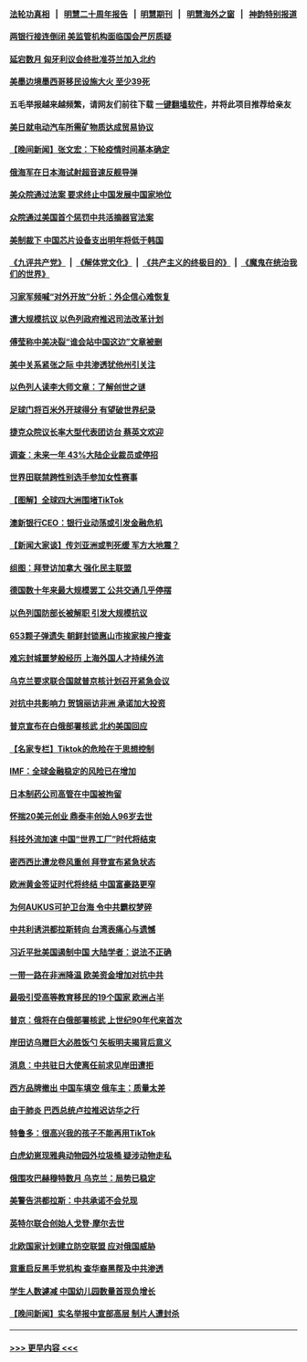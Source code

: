 #### [法轮功真相](https://github.com/gfw-breaker/truth/blob/master/README.md?t=0) &nbsp;&nbsp;|&nbsp;&nbsp; [明慧二十周年报告](https://github.com/gfw-breaker/mh-reports/blob/master/README.md?t=0) &nbsp;&nbsp;|&nbsp;&nbsp;[明慧期刊](https://github.com/gfw-breaker/mh-qikan) &nbsp;&nbsp;|&nbsp;&nbsp; [明慧海外之窗](https://github.com/gfw-breaker/mh-news/blob/master/README.md?t=0) &nbsp;&nbsp;|&nbsp;&nbsp; [神韵特别报道](https://github.com/gfw-breaker/mh-news/blob/master/shenyun.md?t=0)
#### [两银行接连倒闭 美监管机构面临国会严厉质疑](../pages/nsc418/n13960364.md?t=03290043) 
#### [延宕数月 匈牙利议会终批准芬兰加入北约](../pages/nsc418/n13960300.md?t=03290043) 
#### [美墨边境墨西哥移民设施大火 至少39死](../pages/nsc418/n13960308.md?t=03290043) 
#### 五毛举报越来越频繁，请网友们前往下载 [一键翻墙软件](https://github.com/gfw-breaker/ssr-accounts)，并将此项目推荐给亲友
#### [美日就电动汽车所需矿物质达成贸易协议](../pages/nsc418/n13960216.md?t=03290043) 
#### [【晚间新闻】张文宏：下轮疫情时间基本确定](../pages/nsc418/n13960183.md?t=03290043) 
#### [俄海军在日本海试射超音速反舰导弹](../pages/nsc418/n13960170.md?t=03290043) 
#### [美众院通过法案 要求终止中国发展中国家地位](../pages/nsc418/n13960127.md?t=03290043) 
#### [众院通过美国首个惩罚中共活摘器官法案](../pages/nsc418/n13960023.md?t=03290043) 
#### [美制裁下 中国芯片设备支出明年将低于韩国](../pages/nsc418/n13959924.md?t=03290043) 
#### [《九评共产党》](https://github.com/begood0513/9ping.md/blob/master/README.md) &nbsp;|&nbsp; [《解体党文化》](../../../../jtdwh.md/blob/master/README.md)  &nbsp;|&nbsp; [《共产主义的终极目的》](../../../../gczydzjmd.md/blob/master/README.md) &nbsp;|&nbsp; [《魔鬼在统治我们的世界》](../../../../mgztzwmdsj.md/blob/master/README.md) 
#### [习家军频喊“对外开放”分析：外企信心难恢复](../pages/nsc418/n13959777.md?t=03290043) 
#### [遭大规模抗议 以色列政府推迟司法改革计划](../pages/nsc418/n13959607.md?t=03290043) 
#### [傅莹称中美决裂“谁会站中国这边”文章被删](../pages/nsc418/n13959799.md?t=03290043) 
#### [美中关系紧张之际 中共渗透犹他州引关注](../pages/nsc418/n13959687.md?t=03290043) 
#### [以色列人读李大师文章：了解创世之谜](../pages/nsc418/n13959117.md?t=03290043) 
#### [足球门将百米外开球得分 有望破世界纪录](../pages/nsc418/n13959478.md?t=03290043) 
#### [捷克众院议长率大型代表团访台 蔡英文欢迎](../pages/nsc418/n13959733.md?t=03290043) 
#### [调查：未来一年 43%大陆企业裁员或停招](../pages/nsc418/n13959534.md?t=03290043) 
#### [世界田联禁跨性别选手参加女性赛事](../pages/nsc418/n13959689.md?t=03290043) 
#### [【图解】全球四大洲围堵TikTok](../pages/nsc418/n13959789.md?t=03290043) 
#### [澳新银行CEO：银行业动荡或引发金融危机](../pages/nsc418/n13959635.md?t=03290043) 
#### [【新闻大家谈】传刘亚洲或判死缓 军方大地震？](../pages/nsc418/n13959682.md?t=03290043) 
#### [组图：拜登访加拿大 强化民主联盟](../pages/nsc418/n13959536.md?t=03290043) 
#### [德国数十年来最大规模罢工 公共交通几乎停摆](../pages/nsc418/n13959282.md?t=03290043) 
#### [以色列国防部长被解职 引发大规模抗议](../pages/nsc418/n13959294.md?t=03290043) 
#### [653颗子弹遗失 朝鲜封锁惠山市挨家挨户搜查](../pages/nsc418/n13959560.md?t=03290043) 
#### [难忘封城噩梦般经历 上海外国人才持续外流](../pages/nsc418/n13959219.md?t=03290043) 
#### [乌克兰要求联合国就普京核计划召开紧急会议](../pages/nsc418/n13959132.md?t=03290043) 
#### [对抗中共影响力 贺锦丽访非洲 承诺加大投资](../pages/nsc418/n13959086.md?t=03290043) 
#### [普京宣布在白俄部署核武 北约美国回应](../pages/nsc418/n13958997.md?t=03290043) 
#### [【名家专栏】Tiktok的危险在于思想控制](../pages/nsc418/n13958944.md?t=03290043) 
#### [IMF：全球金融稳定的风险已在增加](../pages/nsc418/n13958937.md?t=03290043) 
#### [日本制药公司高管在中国被拘留](../pages/nsc418/n13959013.md?t=03290043) 
#### [怀揣20美元创业 鼎泰丰创始人96岁去世](../pages/nsc418/n13958942.md?t=03290043) 
#### [科技外流加速 中国“世界工厂”时代将结束](../pages/nsc418/n13958477.md?t=03290043) 
#### [密西西比遭龙卷风重创 拜登宣布紧急状态](../pages/nsc418/n13958862.md?t=03290043) 
#### [欧洲黄金签证时代将终结 中国富豪路更窄](../pages/nsc418/n13958911.md?t=03290043) 
#### [为何AUKUS可护卫台海 令中共霸权梦碎](../pages/nsc418/n13958063.md?t=03290043) 
#### [中共利诱洪都拉斯转向 台湾表痛心与遗憾](../pages/nsc418/n13958599.md?t=03290043) 
#### [习近平批美国遏制中国 大陆学者：说法不正确](../pages/nsc418/n13957815.md?t=03290043) 
#### [一带一路在非洲降温 欧美资金增加对抗中共](../pages/nsc418/n13958585.md?t=03290043) 
#### [最吸引受高等教育移民的19个国家 欧洲占半](../pages/nsc418/n13940435.md?t=03290043) 
#### [普京：俄将在白俄部署核武 上世纪90年代来首次](../pages/nsc418/n13958469.md?t=03290043) 
#### [岸田访乌赠巨大必胜饭勺 矢板明夫揭背后意义](../pages/nsc418/n13958525.md?t=03290043) 
#### [消息：中共驻日大使离任前求见岸田遭拒](../pages/nsc418/n13958502.md?t=03290043) 
#### [西方品牌撤出 中国车填空 俄车主：质量太差](../pages/nsc418/n13958380.md?t=03290043) 
#### [由于肺炎 巴西总统卢拉推迟访华之行](../pages/nsc418/n13958414.md?t=03290043) 
#### [特鲁多：很高兴我的孩子不能再用TikTok](../pages/nsc418/n13958415.md?t=03290043) 
#### [白虎幼崽现雅典动物园外垃圾桶 疑涉动物走私](../pages/nsc418/n13958195.md?t=03290043) 
#### [俄围攻巴赫穆特数月 乌克兰：局势已稳定](../pages/nsc418/n13958317.md?t=03290043) 
#### [美警告洪都拉斯：中共承诺不会兑现](../pages/nsc418/n13958364.md?t=03290043) 
#### [英特尔联合创始人戈登·摩尔去世](../pages/nsc418/n13958306.md?t=03290043) 
#### [北欧国家计划建立防空联盟 应对俄国威胁](../pages/nsc418/n13958023.md?t=03290043) 
#### [意重启反黑手党机构 查华裔黑帮及中共渗透](../pages/nsc418/n13958232.md?t=03290043) 
#### [学生人数遽减 中国幼儿园数量首现负增长](../pages/nsc418/n13958223.md?t=03290043) 
#### [【晚间新闻】实名举报中宣部高层 制片人遭封杀](../pages/nsc418/n13958164.md?t=03290043) 

----
#### [ >>> 更早内容 <<< ](../indexes/nsc418-earlier.md)
